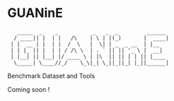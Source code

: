 # GUANinE

```
   _____  _    _           _   _  _         ______ 
  / ____|| |  | |   /\    | \ | |(_)       |  ____|
 | |  __ | |  | |  /  \   |  \| | _  _ __  | |__   
 | | |_ || |  | | / /\ \  | . ` || || '_ \ |  __|  
 | |__| || |__| |/ ____ \ | |\  || || | | || |____ 
  \_____| \____//_/    \_\|_| \_||_||_| |_||______|
```
                                                   
Benchmark Dataset and Tools 

Coming soon ! 


